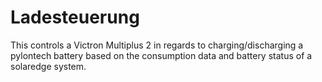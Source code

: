# Ladesteuerung
This controls a Victron Multiplus 2 in regards to charging/discharging a pylontech battery based on the consumption data and battery status of a solaredge system.
